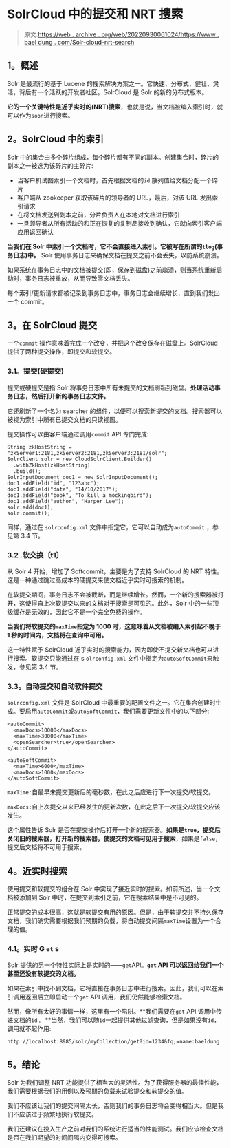 # SolrCloud 中的提交和 NRT 搜索

> 原文:[https://web . archive . org/web/20220930061024/https://www . bael dung . com/Solr-cloud-nrt-search](https://web.archive.org/web/20220930061024/https://www.baeldung.com/solr-cloud-nrt-search)

## **1。概述**

Solr 是最流行的基于 Lucene 的搜索解决方案之一。它快速、分布式、健壮、灵活，背后有一个活跃的开发者社区。SolrCloud 是 Solr 的新的分布式版本。

**它的一个关键特性是近乎实时的(NRT)搜索**，也就是说，当文档被编入索引时，就可以作为`soon`进行搜索。

## **2。SolrCloud 中的索引**

Solr 中的集合由多个碎片组成，每个碎片都有不同的副本。创建集合时，碎片的副本之一被选为该碎片的主碎片:

*   当客户机试图索引一个文档时，首先根据文档的`id` 散列值给文档分配一个碎片
*   客户端从 zookeeper 获取该碎片的领导者的 URL，最后，对该 URL 发出索引请求
*   在将文档发送到副本之前，分片负责人在本地对文档进行索引
*   一旦领导者从所有活动的和正在恢复的复制品接收到确认，它就向索引客户端应用返回确认

**当我们在 Solr 中索引一个文档时，它不会直接进入索引。它被写在所谓的`tlog`(事务日志)中。** Solr 使用事务日志来确保文档在提交之前不会丢失，以防系统崩溃。

如果系统在事务日志中的文档被提交(即，保存到磁盘)之前崩溃，则当系统重新启动时，事务日志被重放，从而导致零文档丢失。

每个索引/更新请求都被记录到事务日志中，事务日志会继续增长，直到我们发出一个 commit。

## **3。在 SolrCloud** 提交

一个`commit` 操作意味着完成一个改变，并把这个改变保存在磁盘上。SolrCloud 提供了两种提交操作，即提交和软提交。

### **3.1。提交(硬提交)**

提交或硬提交是指 Solr 将事务日志中所有未提交的文档刷新到磁盘。**处理活动事务日志，然后打开新的事务日志文件。**

它还刷新了一个名为 searcher 的组件，以便可以搜索新提交的文档。搜索器可以被视为索引中所有已提交文档的只读视图。

提交操作可以由客户端通过调用`commit` API 专门完成:

```
String zkHostString = "zkServer1:2181,zkServer2:2181,zkServer3:2181/solr";
SolrClient solr = new CloudSolrClient.Builder()
  .withZkHost(zkHostString)
  .build();
SolrInputDocument doc1 = new SolrInputDocument();
doc1.addField("id", "123abc");
doc1.addField("date", "14/10/2017");
doc1.addField("book", "To kill a mockingbird");
doc1.addField("author", "Harper Lee");
solr.add(doc1);
solr.commit();
```

同样，通过在 `solrconfig.xml` 文件中指定它，它可以自动成为`autoCommit` ，参见第 3.4 节。

### **3.2 .软交换〔t1〕**

从 Solr 4 开始，增加了 Softcommit，主要是为了支持 SolrCloud 的 NRT 特性。这是一种通过跳过高成本的硬提交来使文档近乎实时可搜索的机制。

在软提交期间，事务日志不会被截断，而是继续增长。然而，一个新的搜索器被打开，这使得自上次软提交以来的文档对于搜索是可见的。此外，Solr 中的一些顶级缓存是无效的，因此它不是一个完全免费的操作。

**当我们将软提交的`maxTime`指定为 1000 时，这意味着从文档被编入索引起不晚于 1 秒的时间内，文档将在查询中可用。**

这一特性赋予 SolrCloud 近乎实时的搜索能力，因为即使不提交新文档也可以进行搜索。软提交只能通过在 s `olrconfig.xml` 文件中指定为`autoSoftCommit`来触发，参见第 3.4 节。

### **3.3。自动提交和自动软件提交**

`solrconfig.xml` 文件是 SolrCloud 中最重要的配置文件之一。它在集合创建时生成。要启用`autoCommit`或`autoSoftCommit`，我们需要更新文件中的以下部分:

```
<autoCommit>
  <maxDocs>10000</maxDocs>
  <maxTime>30000</maxTime>
  <openSearcher>true</openSearcher>
</autoCommit>

<autoSoftCommit>
  <maxTime>6000</maxTime>
  <maxDocs>1000</maxDocs>
</autoSoftCommit>
```

`maxTime:`自最早未提交更新后的毫秒数，在此之后应进行下一次提交/软提交。

`maxDocs:`自上次提交以来已经发生的更新次数，在此之后下一次提交/软提交应该发生。

这个属性告诉 Solr 是否在提交操作后打开一个新的搜索器。**如果是`true`，提交后关闭旧的搜索器，打开新的搜索器，使提交的文档可见用于搜索**，如果是`false`，提交后文档将不可用于搜索。

## **4。近实时搜索**

使用提交和软提交的组合在 Solr 中实现了接近实时的搜索。如前所述，当一个文档被添加到 Solr 中时，在提交到索引之前，它在搜索结果中是不可见的。

正常提交的成本很高，这就是软提交有用的原因。但是，由于软提交并不持久保存文档，我们确实需要根据我们预期的负载，将自动提交间隔`maxTime`设置为一个合理的值。

### **4.1。实时 G `et` s**

Solr 提供的另一个特性实际上是实时的——`get`API。**`get` API 可以返回给我们一个甚至还没有软提交的文档。**

如果在索引中找不到文档，它将直接在事务日志中进行搜索。因此，我们可以在索引调用返回后立即启动一个`get` API 调用，我们仍然能够检索文档。

然而，像所有太好的事情一样，这里有一个陷阱。**我们需要在`get` API 调用中传递文档的`id` 。**当然，我们可以随`id`一起提供其他过滤查询，但是如果没有`id`，调用就不起作用:

```
http://localhost:8985/solr/myCollection/get?id=1234&fq;=name:baeldung
```

## **5。结论**

Solr 为我们调整 NRT 功能提供了相当大的灵活性。为了获得服务器的最佳性能，我们需要根据我们的用例以及预期的负载来试验提交和软提交的值。

我们不应该让我们的提交间隔太长，否则我们的事务日志将会变得相当大。但是我们不应该过于频繁地执行软提交。

我们还建议在投入生产之前对我们的系统进行适当的性能测试。我们应该检查文档是否在我们期望的时间间隔内变得可搜索。